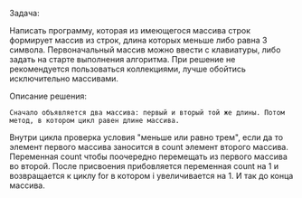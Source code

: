 Задача:

Написать программу, которая из имеющегося массива строк формирует массив из строк, длина которых меньше либо равна 3 символа. Первоначальный массив можно ввести с клавиатуры, либо задать на старте выполнения алгоритма. При решение не рекомендуется пользоваться коллекциями, лучше обойтись исключительно массивами.

Описание решения:

    Сначало объявляется два массива: первый и вторый той же длины. Потом метод, в котором цикл равен длине массива. 
Внутри цикла проверка условия  "меньше или равно трем", если да то элемент первого массива заносится в count элемент второго массива. Переменная count чтобы поочередно перемещать из первого массива во второй. После присвоения прибовляется переменная count на 1 и возвращается к циклу for в котором i увеличивается на 1.
И так до конца массива.

